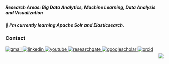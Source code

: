 ##### Research Areas: Big Data Analytics, Machine Learning, Data Analysis and Visualization  
  

##### 📌 I’m currently learning Apache Solr and Elasticsearch.  


### Contact  
<a href="mailto:anurdenizz@gmail.com" target="_blank">
<img src=https://img.shields.io/badge/gmail-%23EE4831.svg?&style=for-the-badge&logo=gmail&logoColor=black alt=gmail style="margin-bottom: 5px;" />
</a>  
<a href="https://www.linkedin.com/in/aysenur-deniz/" target="_blank">
<img src=https://img.shields.io/badge/linkedin-%231E77B5.svg?&style=for-the-badge&logo=linkedin&logoColor=black alt=linkedin style="margin-bottom: 5px;" />
</a>
<a href="https://www.youtube.com/c/Ay%C5%9FenurDeniz" target="_blank">
<img src=https://img.shields.io/badge/youtube-%23EE4831.svg?&style=for-the-badge&logo=youtube&logoColor=black alt=youtube style="margin-bottom: 5px;" />
</a>  
<a href="https://www.researchgate.net/profile/Aysenur-Deniz" target="_blank">
<img src=https://img.shields.io/badge/researchgate-%23F28032.svg?&style=for-the-badge&logo=researchgate&logoColor=black alt=researchgate style="margin-bottom: 5px;" />
</a>
<a href="https://scholar.google.com/citations?user=CUl6CUsAAAAJ&hl=tr" target="_blank">
<img src=https://img.shields.io/badge/googlescholar-%232962FF.svg?&style=for-the-badge&logo=googlescholar&logoColor=black alt=googlescholar style="margin-bottom: 5px;" />
</a>  
<a href="https://orcid.org/0000-0003-0895-9171" target="_blank">
<img src=https://img.shields.io/badge/orcid-%23E4831.svg?&style=for-the-badge&logo=orcid&logoColor=black alt=orcid style="margin-bottom: 5px;" />
</a> 

  

<div align="right">
<img src="https://komarev.com/ghpvc/?username=aysenurdeniz&&style=flat-square" align="right" />
</div>  

